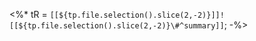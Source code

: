 <%*
tR = `[[${tp.file.selection().slice(2,-2)}]]![[${tp.file.selection().slice(2,-2)}\#^summary]]`;
-%>